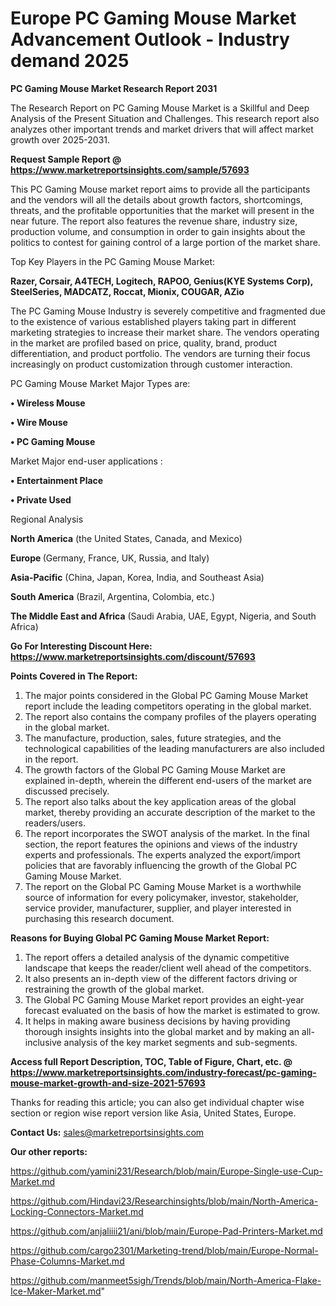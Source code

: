 # Europe PC Gaming Mouse Market Advancement Outlook - Industry demand 2025

<strong>PC Gaming Mouse Market Research Report 2031</strong>

The Research Report on PC Gaming Mouse Market is a Skillful and Deep Analysis of the Present Situation and Challenges. This research report also analyzes other important trends and market drivers that will affect market growth over 2025-2031.

<strong>Request Sample Report @ <a href=https://www.marketreportsinsights.com/sample/57693>https://www.marketreportsinsights.com/sample/57693</a></strong>

This PC Gaming Mouse market report aims to provide all the participants and the vendors will all the details about growth factors, shortcomings, threats, and the profitable opportunities that the market will present in the near future. The report also features the revenue share, industry size, production volume, and consumption in order to gain insights about the politics to contest for gaining control of a large portion of the market share.

Top Key Players in the PC Gaming Mouse Market:

<strong>Razer, Corsair, A4TECH, Logitech, RAPOO, Genius(KYE Systems Corp), SteelSeries, MADCATZ, Roccat, Mionix, COUGAR, AZio</strong>

The PC Gaming Mouse Industry is severely competitive and fragmented due to the existence of various established players taking part in different marketing strategies to increase their market share. The vendors operating in the market are profiled based on price, quality, brand, product differentiation, and product portfolio. The vendors are turning their focus increasingly on product customization through customer interaction.

PC Gaming Mouse Market Major Types are:

<strong>• Wireless Mouse

• Wire Mouse

• PC Gaming Mouse</strong>

Market Major end-user applications :

<strong>• Entertainment Place

• Private Used</strong>

Regional Analysis

</u><strong><b>North America</b></strong> (the United States, Canada, and Mexico)

<strong><b>Europe </b></strong>(Germany, France, UK, Russia, and Italy)

<strong><b>Asia-Pacific</b></strong> (China, Japan, Korea, India, and Southeast Asia)

<strong><b>South America</b></strong> (Brazil, Argentina, Colombia, etc.)

<strong><b>The Middle East and Africa</b></strong> (Saudi Arabia, UAE, Egypt, Nigeria, and South Africa)

<strong>Go For Interesting Discount Here: <a href=https://www.marketreportsinsights.com/discount/57693>https://www.marketreportsinsights.com/discount/57693</a></strong>

<strong>Points Covered in The Report:</strong>
<ol>
  <li>The major points considered in the Global PC Gaming Mouse Market report include the leading competitors operating in the global market.</li>
  <li>The report also contains the company profiles of the players operating in the global market.</li>
  <li>The manufacture, production, sales, future strategies, and the technological capabilities of the leading manufacturers are also included in the report.</li>
  <li>The growth factors of the Global PC Gaming Mouse Market are explained in-depth, wherein the different end-users of the market are discussed precisely.</li>
  <li>The report also talks about the key application areas of the global market, thereby providing an accurate description of the market to the readers/users.</li>
  <li>The report incorporates the SWOT analysis of the market. In the final section, the report features the opinions and views of the industry experts and professionals. The experts analyzed the export/import policies that are favorably influencing the growth of the Global PC Gaming Mouse Market.</li>
  <li>The report on the Global PC Gaming Mouse Market is a worthwhile source of information for every policymaker, investor, stakeholder, service provider, manufacturer, supplier, and player interested in purchasing this research document.</li>
</ol>
<strong>Reasons for Buying Global PC Gaming Mouse Market Report:</strong>

<ol>
  <li>The report offers a detailed analysis of the dynamic competitive landscape that keeps the reader/client well ahead of the competitors.</li>
  <li>It also presents an in-depth view of the different factors driving or restraining the growth of the global market.</li>
  <li>The Global PC Gaming Mouse Market report provides an eight-year forecast evaluated on the basis of how the market is estimated to grow.</li>
  <li>It helps in making aware business decisions by having providing thorough insights insights into the global market and by making an all-inclusive analysis of the key market segments and sub-segments.</li>
</ol>
<strong>Access full Report Description, TOC, Table of Figure, Chart, etc. @ <a href=https://www.marketreportsinsights.com/industry-forecast/pc-gaming-mouse-market-growth-and-size-2021-57693>https://www.marketreportsinsights.com/industry-forecast/pc-gaming-mouse-market-growth-and-size-2021-57693</a></strong>


Thanks for reading this article; you can also get individual chapter wise section or region wise report version like Asia, United States, Europe.

<strong>Contact Us:</strong>
sales@marketreportsinsights.com

<strong>Our other reports:</strong>

<a href=https://github.com/yamini231/Research/blob/main/Europe-Single-use-Cup-Market.md>https://github.com/yamini231/Research/blob/main/Europe-Single-use-Cup-Market.md</a>

<a href=https://github.com/Hindavi23/Researchinsights/blob/main/North-America-Locking-Connectors-Market.md>https://github.com/Hindavi23/Researchinsights/blob/main/North-America-Locking-Connectors-Market.md</a>

<a href=https://github.com/anjaliiii21/ani/blob/main/Europe-Pad-Printers-Market.md>https://github.com/anjaliiii21/ani/blob/main/Europe-Pad-Printers-Market.md</a>

<a href=https://github.com/cargo2301/Marketing-trend/blob/main/Europe-Normal-Phase-Columns-Market.md>https://github.com/cargo2301/Marketing-trend/blob/main/Europe-Normal-Phase-Columns-Market.md</a>

<a href=https://github.com/manmeet5sigh/Trends/blob/main/North-America-Flake-Ice-Maker-Market.md>https://github.com/manmeet5sigh/Trends/blob/main/North-America-Flake-Ice-Maker-Market.md</a>"

